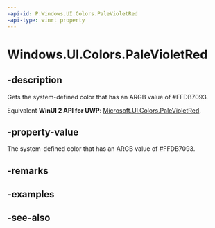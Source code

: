 ```yaml
---
-api-id: P:Windows.UI.Colors.PaleVioletRed
-api-type: winrt property
---
```


<!-- Property syntax
public Windows.UI.Color PaleVioletRed { get; }
-->

# Windows.UI.Colors.PaleVioletRed

## -description

Gets the system-defined color that has an ARGB value of #FFDB7093.

Equivalent **WinUI 2 API for UWP**: [Microsoft.UI.Colors.PaleVioletRed](/windows/winui/api/microsoft.ui.colors.palevioletred).

## -property-value

The system-defined color that has an ARGB value of #FFDB7093.

## -remarks

## -examples

## -see-also
